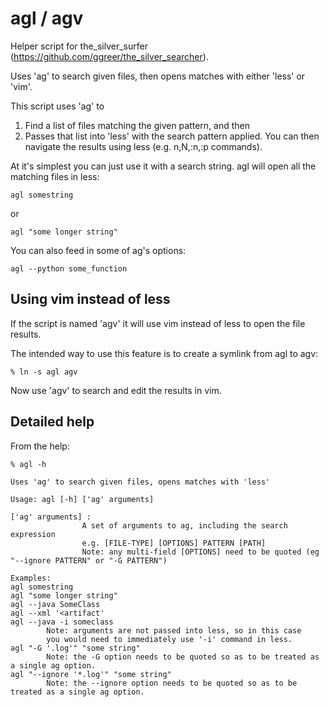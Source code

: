agl / agv
=========

Helper script for the_silver_surfer (https://github.com/ggreer/the_silver_searcher).

Uses 'ag' to search given files, then opens matches with either 'less' or 'vim'.

This script uses 'ag' to 

1. Find a list of files matching the given pattern, and then 
2. Passes that list into 'less' with the search pattern applied. You can then navigate the results using less (e.g. n,N,:n,:p commands).

At it's simplest you can just use it with a search string. agl will open all the matching files in less:

```
agl somestring
```
or 
```
agl "some longer string"
```

You can also feed in some of ag's options:

```
agl --python some_function
```


Using vim instead of less
-----------------------------

If the script is named 'agv' it will use vim instead of less to open the file results.

The intended way to use this feature is to create a symlink from agl to agv:
```
% ln -s agl agv
```

Now use 'agv' to search and edit the results in vim.


Detailed help
--------------


From the help:

```
% agl -h

Uses 'ag' to search given files, opens matches with 'less'

Usage: agl [-h] ['ag' arguments]

['ag' arguments] :
                A set of arguments to ag, including the search expression
                e.g. [FILE-TYPE] [OPTIONS] PATTERN [PATH]
                Note: any multi-field [OPTIONS] need to be quoted (eg "--ignore PATTERN" or "-G PATTERN")

Examples:
agl somestring
agl "some longer string"
agl --java SomeClass
agl --xml '<artifact'
agl --java -i someclass
        Note: arguments are not passed into less, so in this case
        you would need to immediately use '-i' command in less.
agl "-G '.log'" "some string"
        Note: the -G option needs to be quoted so as to be treated as a single ag option.
agl "--ignore '*.log'" "some string"
        Note: the --ignore option needs to be quoted so as to be treated as a single ag option.
```
